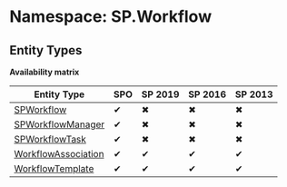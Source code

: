 # Namespace: SP.Workflow

## Entity Types

**Availability matrix**

Entity Type | SPO | SP 2019 | SP 2016 | SP 2013
----------|-----|---------|---------|--------
[SPWorkflow](./EntityTypes/SPWorkflow.md) | ✔ | ✖ | ✖ | ✖
[SPWorkflowManager](./EntityTypes/SPWorkflowManager.md) | ✔ | ✖ | ✖ | ✖
[SPWorkflowTask](./EntityTypes/SPWorkflowTask.md) | ✔ | ✖ | ✖ | ✖
[WorkflowAssociation](./EntityTypes/WorkflowAssociation.md) | ✔ | ✔ | ✔ | ✔
[WorkflowTemplate](./EntityTypes/WorkflowTemplate.md) | ✔ | ✔ | ✔ | ✔
